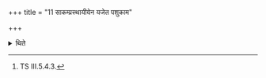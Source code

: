 +++
title = "11 साकम्प्रस्थायीयेन यजेत पशुकाम"

+++

<details><summary>थिते</summary>

11. A (sacrificer) desirous of cattle should perform the Sākaṁprasthāyīya—this is a modification of Amāvāsyā-rite.[^1]  

[^1]: TS III.5.4.3.
</details>
